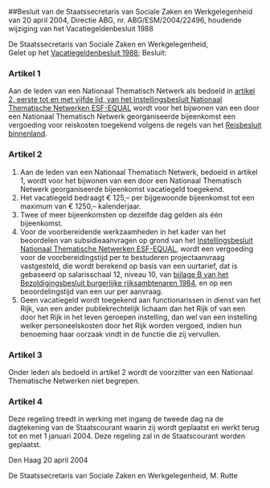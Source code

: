 <meta http-equiv='Content-Type' content='text/html; charset=utf-8' />

##Besluit van de Staatssecretaris van Sociale Zaken en Werkgelegenheid van 20 april 2004, Directie ABG, nr. ABG/ESM/2004/22496, houdende wijziging van het Vacatiegeldenbesluit 1988

De Staatssecretaris van Sociale Zaken en Werkgelegenheid,  
Gelet op het [Vacatiegeldenbesluit 1988](../../../../../AMvB/vacatiegeldenbesluit/1988/BWBR0004317/README.md);
Besluit:    

### Artikel  1  

Aan de leden van een Nationaal Thematisch Netwerk als bedoeld in [artikel 2, eerste tot en met vijfde lid, van het Instellingsbesluit Nationaal Thematische Netwerken ESF-EQUAL](../../../../../ministeriele-regeling/instellingsbesluit/nationaal/thematische/netwerken/esf-equal/BWBR0016623/README.md) wordt voor het bijwonen van een door een Nationaal Thematisch Netwerk georganiseerde bijeenkomst een vergoeding voor reiskosten toegekend volgens de regels van het [Reisbesluit binnenland](../../../../../AMvB/reisbesluit/binnenland/BWBR0005889/README.md).  

### Artikel  2  

1.  Aan de leden van een Nationaal Thematisch Netwerk, bedoeld in artikel 1, wordt voor het bijwonen van een door een Nationaal Thematisch Netwerk georganiseerde bijeenkomst vacatiegeld toegekend.   
2.  Het vacatiegeld bedraagt € 125,– per bijgewoonde bijeenkomst tot een maximum van € 1250,– kalenderjaar.   
3.  Twee of meer bijeenkomsten op dezelfde dag gelden als één bijeenkomst.   
4.  Voor de voorbereidende werkzaamheden in het kader van het beoordelen van subsidieaanvragen op grond van het [Instellingsbesluit Nationaal Thematische Netwerken ESF-EQUAL](../../../../../ministeriele-regeling/instellingsbesluit/nationaal/thematische/netwerken/esf-equal/BWBR0016623/README.md), wordt een vergoeding voor de voorbereidingstijd per te bestuderen projectaanvraag vastgesteld, die wordt berekend op basis van een uurtarief, dat is gebaseerd op salarisschaal 12, niveau 10, van [bijlage B van het Bezoldigingsbesluit burgerlijke rijksambtenaren 1984](../../../../../AMvB/bezoldigingsbesluit/burgerlijke/rijksambtenaren/1984/BWBR0003630/README.md), en op een beoordelingstijd van een uur per aanvraag.   
5.  Geen vacatiegeld wordt toegekend aan functionarissen in dienst van het Rijk, van een ander publiekrechtelijk lichaam dan het Rijk of van een door het Rijk in het leven geroepen instelling, dan wel van een instelling welker personeelskosten door het Rijk worden vergoed, indien hun benoeming haar oorzaak vindt in de functie die zij vervullen.  

### Artikel  3  

Onder leden als bedoeld in artikel 2 wordt de voorzitter van een Nationaal Thematische Netwerken niet begrepen. 

### Artikel  4  

Deze regeling treedt in werking met ingang de tweede dag na de dagtekening van de Staatscourant waarin zij wordt geplaatst en werkt terug tot en met 1 januari 2004. 
Deze regeling zal in de Staatscourant worden geplaatst.   

Den Haag 
20 april 2004    

De 
Staatssecretaris van  Sociale Zaken en Werkgelegenheid, 
M. Rutte      

